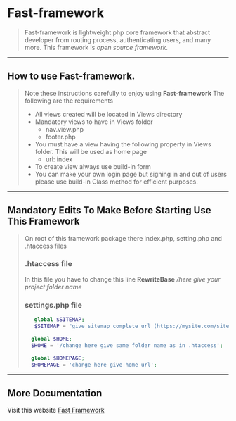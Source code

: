 # Fast-framework
>Fast-framework is lightweight php core framework that
>abstract developer from routing process, authenticating users,
>and many more. This framework is _open source framework._
---
## How to use Fast-framework.

>Note these instructions carefully to enjoy using __Fast-framework__
>The following are the requirements
> * All views created will be located in Views directory
> * Mandatory views to have in Views folder
>   * nav.view.php
>   * footer.php
> * You must have a view having the following property in Views folder. This will be used as home page
>   * url: index
> * To create view always use build-in form
> * You can make your own login page but signing in and out of users please use build-in Class method for efficient purposes.
---
## Mandatory Edits To Make Before Starting Use This Framework
>On root of this framework package there index.php, setting.php and .htaccess files
> ### .htaccess file
> In this file you have to change this line
> **RewriteBase** */here give your project folder name*
> 
> ### settings.php file
> ```php
>    global $SITEMAP;
>    $SITEMAP = "give sitemap complete url (https://mysite.com/sitemap.xml";
> 
>   global $HOME;
>   $HOME = '/change here give same folder name as in .htaccess';
> 
>   global $HOMEPAGE;
>   $HOMEPAGE = 'change here give home url';
> ```
---
## More Documentation
Visit this website
[Fast Framework](https://fast.com "Fast Framework")
